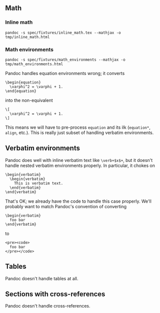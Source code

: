 
## Math

### Inline math

	pandoc -s spec/fixtures/inline_math.tex --mathjax -o tmp/inline_math.html

### Math environments

    pandoc -s spec/fixtures/math_environments --mathjax -o tmp/math_environments.html

Pandoc handles equation environments wrong; it converts

    \begin{equation}
      \varphi^2 = \varphi + 1.
    \end{equation}

into the non-equivalent

    \[
      \varphi^2 = \varphi + 1.
    \]

This means we will have to pre-process `equation` and its ilk (`equation*`, `align`, etc.). This is really just subset of handling verbatim environments.

## Verbatim environments

Pandoc does well with inline verbatim text like `\verb+$x$+`, but it doesn't handle nested verbatim environments properly. In particular, it chokes on

    \begin{verbatim}
      \begin{verbatim}
        This is verbatim text.
      \end{verbatim}
    \end{verbatim}

That's OK; we already have the code to handle this case properly. We'll probably want to match Pandoc's convention of converting

    \begin{verbatim}
      foo bar
    \end{verbatim}

to

    <pre><code>
      foo bar
    </pre></code>
    
## Tables

Pandoc doesn't handle tables at all.

## Sections with cross-references

Pandoc doesn't handle cross-references.